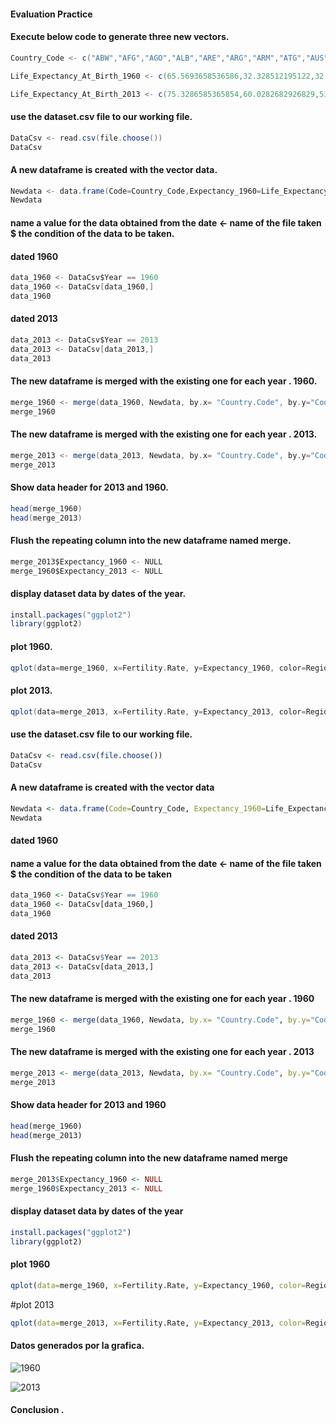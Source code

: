 
#### Evaluation Practice

#### Execute below code to generate three new vectors.
```scala
Country_Code <- c("ABW","AFG","AGO","ALB","ARE","ARG","ARM","ATG","AUS","AUT","AZE","BDI","BEL","BEN","BFA","BGD","BGR","BHR","BHS","BIH","BLR","BLZ","BOL","BRA","BRB","BRN","BTN","BWA","CAF","CAN","CHE","CHL","CHN","CIV","CMR","COG","COL","COM","CPV","CRI","CUB","CYP","CZE","DEU","DJI","DNK","DOM","DZA","ECU","EGY","ERI","ESP","EST","ETH","FIN","FJI","FRA","FSM","GAB","GBR","GEO","GHA","GIN","GMB","GNB","GNQ","GRC","GRD","GTM","GUM","GUY","HKG","HND","HRV","HTI","HUN","IDN","IND","IRL","IRN","IRQ","ISL","ITA","JAM","JOR","JPN","KAZ","KEN","KGZ","KHM","KIR","KOR","KWT","LAO","LBN","LBR","LBY","LCA","LKA","LSO","LTU","LUX","LVA","MAC","MAR","MDA","MDG","MDV","MEX","MKD","MLI","MLT","MMR","MNE","MNG","MOZ","MRT","MUS","MWI","MYS","NAM","NCL","NER","NGA","NIC","NLD","NOR","NPL","NZL","OMN","PAK","PAN","PER","PHL","PNG","POL","PRI","PRT","PRY","PYF","QAT","ROU","RUS","RWA","SAU","SDN","SEN","SGP","SLB","SLE","SLV","SOM","SSD","STP","SUR","SVK","SVN","SWE","SWZ","SYR","TCD","TGO","THA","TJK","TKM","TLS","TON","TTO","TUN","TUR","TZA","UGA","UKR","URY","USA","UZB","VCT","VEN","VIR","VNM","VUT","WSM","YEM","ZAF","COD","ZMB","ZWE")
```
```scala
Life_Expectancy_At_Birth_1960 <- c(65.5693658536586,32.328512195122,32.9848292682927,62.2543658536585,52.2432195121951,65.2155365853659,65.8634634146342,61.7827317073171,70.8170731707317,68.5856097560976,60.836243902439,41.2360487804878,69.7019512195122,37.2782682926829,34.4779024390244,45.8293170731707,69.2475609756098,52.0893658536585,62.7290487804878,60.2762195121951,67.7080975609756,59.9613658536585,42.1183170731707,54.2054634146342,60.7380487804878,62.5003658536585,32.3593658536585,50.5477317073171,36.4826341463415,71.1331707317073,71.3134146341463,57.4582926829268,43.4658048780488,36.8724146341463,41.523756097561,48.5816341463415,56.716756097561,41.4424390243903,48.8564146341463,60.5761951219512,63.9046585365854,69.5939268292683,70.3487804878049,69.3129512195122,44.0212682926829,72.1765853658537,51.8452682926829,46.1351219512195,53.215,48.0137073170732,37.3629024390244,69.1092682926829,67.9059756097561,38.4057073170732,68.819756097561,55.9584878048781,69.8682926829268,57.5865853658537,39.5701219512195,71.1268292682927,63.4318536585366,45.8314634146342,34.8863902439024,32.0422195121951,37.8404390243902,36.7330487804878,68.1639024390244,59.8159268292683,45.5316341463415,61.2263414634146,60.2787317073171,66.9997073170732,46.2883170731707,64.6086585365854,42.1000975609756,68.0031707317073,48.6403170731707,41.1719512195122,69.691756097561,44.945512195122,48.0306829268293,73.4286585365854,69.1239024390244,64.1918292682927,52.6852682926829,67.6660975609756,58.3675853658537,46.3624146341463,56.1280731707317,41.2320243902439,49.2159756097561,53.0013170731707,60.3479512195122,43.2044634146342,63.2801219512195,34.7831707317073,42.6411951219512,57.303756097561,59.7471463414634,46.5107073170732,69.8473170731707,68.4463902439024,69.7868292682927,64.6609268292683,48.4466341463415,61.8127804878049,39.9746829268293,37.2686341463415,57.0656341463415,60.6228048780488,28.2116097560976,67.6017804878049,42.7363902439024,63.7056097560976,48.3688048780488,35.0037073170732,43.4830975609756,58.7452195121951,37.7736341463415,59.4753414634146,46.8803902439024,58.6390243902439,35.5150487804878,37.1829512195122,46.9988292682927,73.3926829268293,73.549756097561,35.1708292682927,71.2365853658537,42.6670731707317,45.2904634146342,60.8817073170732,47.6915853658537,57.8119268292683,38.462243902439,67.6804878048781,68.7196097560976,62.8089268292683,63.7937073170732,56.3570487804878,61.2060731707317,65.6424390243903,66.0552926829268,42.2492926829268,45.6662682926829,48.1876341463415,38.206,65.6598292682927,49.3817073170732,30.3315365853659,49.9479268292683,36.9658780487805,31.6767073170732,50.4513658536585,59.6801219512195,69.9759268292683,68.9780487804878,73.0056097560976,44.2337804878049,52.768243902439,38.0161219512195,40.2728292682927,54.6993170731707,56.1535365853659,54.4586829268293,33.7271219512195,61.3645365853659,62.6575853658537,42.009756097561,45.3844146341463,43.6538780487805,43.9835609756098,68.2995365853659,67.8963902439025,69.7707317073171,58.8855365853659,57.7238780487805,59.2851219512195,63.7302195121951,59.0670243902439,46.4874878048781,49.969512195122,34.3638048780488,49.0362926829268,41.0180487804878,45.1098048780488,51.5424634146342)
```
```scala
Life_Expectancy_At_Birth_2013 <- c(75.3286585365854,60.0282682926829,51.8661707317073,77.537243902439,77.1956341463415,75.9860975609756,74.5613658536585,75.7786585365854,82.1975609756098,80.890243902439,70.6931463414634,56.2516097560976,80.3853658536585,59.3120243902439,58.2406341463415,71.245243902439,74.4658536585366,76.5459512195122,75.0735365853659,76.2769268292683,72.4707317073171,69.9820487804878,67.9134390243903,74.1224390243903,75.3339512195122,78.5466585365854,69.1029268292683,64.3608048780488,49.8798780487805,81.4011219512195,82.7487804878049,81.1979268292683,75.3530243902439,51.2084634146342,55.0418048780488,61.6663902439024,73.8097317073171,62.9321707317073,72.9723658536585,79.2252195121951,79.2563902439025,79.9497804878049,78.2780487804878,81.0439024390244,61.6864634146342,80.3024390243903,73.3199024390244,74.5689512195122,75.648512195122,70.9257804878049,63.1778780487805,82.4268292682927,76.4243902439025,63.4421951219512,80.8317073170732,69.9179268292683,81.9682926829268,68.9733902439024,63.8435853658537,80.9560975609756,74.079512195122,61.1420731707317,58.216487804878,59.9992682926829,54.8384146341464,57.2908292682927,80.6341463414634,73.1935609756098,71.4863902439024,78.872512195122,66.3100243902439,83.8317073170732,72.9428536585366,77.1268292682927,62.4011463414634,75.2682926829268,68.7046097560976,67.6604146341463,81.0439024390244,75.1259756097561,69.4716829268293,83.1170731707317,82.290243902439,73.4689268292683,73.9014146341463,83.3319512195122,70.45,60.9537804878049,70.2024390243902,67.7720487804878,65.7665853658537,81.459756097561,74.462756097561,65.687243902439,80.1288780487805,60.5203902439024,71.6576829268293,74.9127073170732,74.2402926829268,49.3314634146342,74.1634146341464,81.7975609756098,73.9804878048781,80.3391463414634,73.7090487804878,68.811512195122,64.6739024390244,76.6026097560976,76.5326585365854,75.1870487804878,57.5351951219512,80.7463414634146,65.6540975609756,74.7583658536585,69.0618048780488,54.641512195122,62.8027073170732,74.46,61.466,74.567512195122,64.3438780487805,77.1219512195122,60.8281463414634,52.4421463414634,74.514756097561,81.1048780487805,81.4512195121951,69.222,81.4073170731707,76.8410487804878,65.9636829268293,77.4192195121951,74.2838536585366,68.1315609756097,62.4491707317073,76.8487804878049,78.7111951219512,80.3731707317073,72.7991707317073,76.3340731707317,78.4184878048781,74.4634146341463,71.0731707317073,63.3948292682927,74.1776341463415,63.1670487804878,65.878756097561,82.3463414634146,67.7189268292683,50.3631219512195,72.4981463414634,55.0230243902439,55.2209024390244,66.259512195122,70.99,76.2609756097561,80.2780487804878,81.7048780487805,48.9379268292683,74.7157804878049,51.1914878048781,59.1323658536585,74.2469268292683,69.4001707317073,65.4565609756098,67.5223658536585,72.6403414634147,70.3052926829268,73.6463414634147,75.1759512195122,64.2918292682927,57.7676829268293,71.159512195122,76.8361951219512,78.8414634146341,68.2275853658537,72.8108780487805,74.0744146341464,79.6243902439024,75.756487804878,71.669243902439,73.2503902439024,63.583512195122,56.7365853658537,58.2719268292683,59.2373658536585,55.633)
```
#### use the dataset.csv file to our working file.
```scala
DataCsv <- read.csv(file.choose())
DataCsv
```
#### A new dataframe is created with the vector data.
```scala
Newdata <- data.frame(Code=Country_Code,Expectancy_1960=Life_Expectancy_At_Birth_1960, Expectancy_2013=Life_Expectancy_At_Birth_2013)
Newdata
```
#### name a value for the data obtained from the date <- name of the file taken $ the condition of the data to be taken.

#### dated 1960
```scala
data_1960 <- DataCsv$Year == 1960
data_1960 <- DataCsv[data_1960,]
data_1960
```
#### dated 2013
```scala
data_2013 <- DataCsv$Year == 2013
data_2013 <- DataCsv[data_2013,]
data_2013
```
#### The new dataframe is merged with the existing one for each year . 1960.
```scala
merge_1960 <- merge(data_1960, Newdata, by.x= "Country.Code", by.y="Code")
merge_1960
```
#### The new dataframe is merged with the existing one for each year . 2013.
```scala
merge_2013 <- merge(data_2013, Newdata, by.x= "Country.Code", by.y="Code")
merge_2013
```
#### Show data header for 2013 and 1960.
```scala
head(merge_1960)
head(merge_2013)
```
#### Flush the repeating column into the new dataframe named merge.
```scala
merge_2013$Expectancy_1960 <- NULL
merge_1960$Expectancy_2013 <- NULL
```
#### display dataset data by dates of the year.
```scala
install.packages("ggplot2")
library(ggplot2)
```
#### plot 1960.
```scala
qplot(data=merge_1960, x=Fertility.Rate, y=Expectancy_1960, color=Region, size=I(1))
```
#### plot 2013.
```scala
qplot(data=merge_2013, x=Fertility.Rate, y=Expectancy_2013, color=Region, size=I(1))
```
#### use the dataset.csv file to our working file.
```r
DataCsv <- read.csv(file.choose())
DataCsv
```

#### A new dataframe is created with the vector data
```r
Newdata <- data.frame(Code=Country_Code, Expectancy_1960=Life_Expectancy_At_Birth_1960, Expectancy_2013=Life_Expectancy_At_Birth_2013)
Newdata
```

#### dated 1960
#### name a value for the data obtained from the date <- name of the file taken $ the condition of the data to be taken
```r
data_1960 <- DataCsv$Year == 1960
data_1960 <- DataCsv[data_1960,]
data_1960
```

#### dated 2013
```r
data_2013 <- DataCsv$Year == 2013
data_2013 <- DataCsv[data_2013,]
data_2013
```

#### The new dataframe is merged with the existing one for each year . 1960
```r
merge_1960 <- merge(data_1960, Newdata, by.x= "Country.Code", by.y="Code")
merge_1960
```

#### The new dataframe is merged with the existing one for each year . 2013
```r
merge_2013 <- merge(data_2013, Newdata, by.x= "Country.Code", by.y="Code")
merge_2013
```

#### Show data header for 2013 and 1960
```r
head(merge_1960)
head(merge_2013)
```

#### Flush the repeating column into the new dataframe named merge
```r
merge_2013$Expectancy_1960 <- NULL
merge_1960$Expectancy_2013 <- NULL
```

#### display dataset data by dates of the year
```r
install.packages("ggplot2")
library(ggplot2)
```

#### plot 1960
```r
qplot(data=merge_1960, x=Fertility.Rate, y=Expectancy_1960, color=Region, size=I(1))
```
#plot 2013
```r
qplot(data=merge_2013, x=Fertility.Rate, y=Expectancy_2013, color=Region, size=I(1))
```

#### Datos generados por la grafica.

![1960](https://user-images.githubusercontent.com/60414250/114616636-f3bae180-9c5b-11eb-85c0-e3f589ca1673.png)

![2013](https://user-images.githubusercontent.com/60414250/114616610-ed2c6a00-9c5b-11eb-883b-add5edb72bc4.png)


#### Conclusion .

